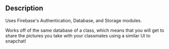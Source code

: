 ## Description ##

Uses Firebase's Authentication, Database, and Storage modules.

Works off of the same database of a class, which means that you will get to share the pictures you take with your classmates using a similar UI to snapchat!
